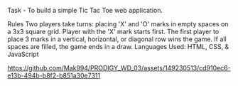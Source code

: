 Task - To build a simple Tic Tac Toe web application.

Rules
Two players take turns: placing 'X' and 'O' marks in empty spaces on a 3x3 square grid.
Player with the 'X' mark starts first. The first player to place 3 marks in a vertical, horizontal, or diagonal row wins the game.
If all spaces are filled, the game ends in a draw.
Languages Used: HTML, CSS, & JavaScript



https://github.com/Mak994/PRODIGY_WD_03/assets/149230513/cd910ec6-e13b-494b-b8f2-b851a30e7311

